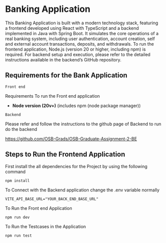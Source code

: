 # Banking Application

This Banking Application is built with a modern technology stack, featuring a frontend developed using React with TypeScript and a backend implemented in Java with Spring Boot. It simulates the core operations of a real banking system, including user authentication, account creation, self and external account transactions, deposits, and withdrawals. To run the frontend application, Node.js (version 20 or higher, including npm) is required. For backend setup and execution, please refer to the detailed instructions available in the backend’s GitHub repository.

## Requirements for the Bank Application

`Front end`

Requirements To run the Front end application 

- <b>Node version (20v+)</b> (includes npm (node package manager))

`Backend`

Please refer and follow the instructions to the github page of Backend to run do the  backend 

https://github.com/OSB-Grads/OSB-Graduate-Assignment-2-BE




## Steps to Run the Frontend Application

First install the all dependencies for the Project by using the following command 

```
npm install
```


To Connect with the Backend application change the .env variable normally 
```
VITE_API_BASE_URL="YOUR_BACK_END_BASE_URL"
```



To Run the Front end Application

```
npm run dev 
```


To Run the Testcases in the Application

```
npm run test
```
